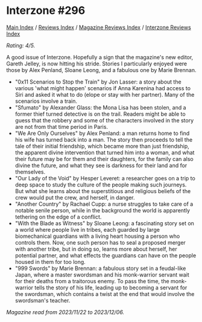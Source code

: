 # Interzone #296

[Main Index](../../../README.md) / [Reviews Index](../../README.md) / [Magazine Reviews Index](../README.md) / [Interzone Reviews Index](README.md)

*Rating: 4/5.*

A good issue of Interzone. Hopefully a sign that the magazine's new editor, Gareth Jelley, is now hitting his stride. Stories I particularly enjoyed were those by Alex Penland, Sloane Leong, and a fabulous one by Marie Brennan.

- "0x11 Scenarios to Stop the Train" by Jon Lasser: a story about the various 'what might happen' scenarios if Anna Karenina had access to Siri and asked it what to do (elope or stay with her partner). Many of the scenarios involve a train.
- "Sfumato" by Alexander Glass: the Mona Lisa has been stolen, and a former thief turned detective is on the trail. Readers might be able to guess that the robbery and some of the characters involved in the story are not from that time period in Paris.
- "We Are Only Ourselves" by Alex Penland: a man returns home to find his wife has turned back into a man. The story then proceeds to tell the tale of their initial friendship, which became more than just friendship, the apparent divine intervention that turned him into a woman, and what their future may be for them and their daughters, for the family can also divine the future, and what they see is darkness for their land and for themselves.
- "Our Lady of the Void" by Hesper Leveret: a researcher goes on a trip to deep space to study the culture of the people making such journeys. But what she learns about the superstitious and religious beliefs of the crew would put the crew, and herself, in danger.
- "Another Country" by Rachael Cupp: a nurse struggles to take care of a notable senile person, while in the background the world is apparently tethering on the edge of a conflict.
- "With the Blade as Witness" by Sloane Leong: a fascinating story set on a world where people live in tribes, each guarded by large biomechanical guardians with a living heart housing a person who controls them. Now, one such person has to seal a proposed merger with another tribe, but in doing so, learns more about herself, her potential partner, and what effects the guardians can have on the people housed in them for too long.
- "999 Swords" by Marie Brennan: a fabulous story set in a feudal-like Japan, where a master swordsman and his monk-warrior servant wait for their deaths from a traitorous enemy. To pass the time, the monk-warrior tells the story of his life, leading up to becoming a servant for the swordsman, which contains a twist at the end that would involve the swordsman's teacher.

*Magazine read from 2023/11/22 to 2023/12/06.*
